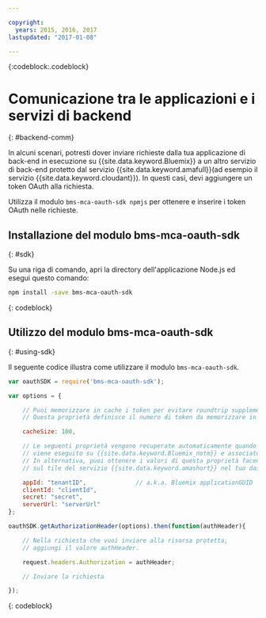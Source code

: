 ```yaml
---

copyright:
  years: 2015, 2016, 2017
lastupdated: "2017-01-08"

---
```


{:codeblock:.codeblock}

# Comunicazione tra le applicazioni e i servizi di backend
{: #backend-comm}

In alcuni scenari, potresti dover inviare richieste dalla tua applicazione di back-end in esecuzione su {{site.data.keyword.Bluemix}} a un altro servizio di back-end protetto dal servizio {{site.data.keyword.amafull}}(ad esempio il servizio {{site.data.keyword.cloudant}}). In questi casi, devi aggiungere un token OAuth alla richiesta.

Utilizza il modulo `bms-mca-oauth-sdk npmjs` per ottenere e inserire i token OAuth nelle richieste.

## Installazione del modulo bms-mca-oauth-sdk
{: #sdk}

Su una riga di comando, apri la directory dell'applicazione Node.js ed esegui questo comando:

```Bash
npm install -save bms-mca-oauth-sdk
```
{: codeblock}

## Utilizzo del modulo bms-mca-oauth-sdk
{: #using-sdk}

Il seguente codice illustra come utilizzare il modulo `bms-mca-oauth-sdk`.


``` JavaScript
var oauthSDK = require('bms-mca-oauth-sdk');

var options = {

	// Puoi memorizzare in cache i token per evitare roundtrip supplementari su ogni richiesta
	// Questa proprietà definisce il numero di token da memorizzare in cache

	cacheSize: 100,

	// Le seguenti proprietà vengono recuperate automaticamente quando il tuo Node.js
	// viene eseguito su {{site.data.keyword.Bluemix_notm}} e associato mediante bind a un'istanza del servizio {{site.data.keyword.amashort}}.
	// In alternativa, puoi ottenere i valori di questa proprietà facendo clic su Visualizza credenziali
	// sul tile del servizio {{site.data.keyword.amashort}} nel tuo dashboard dell'applicazione {{site.data.keyword.Bluemix_notm}}

	appId: "tenantID",				// a.k.a. Bluemix applicationGUID
	clientId: "clientId",			
	secret: "secret",
	serverUrl: "serverUrl"
};

oauthSDK.getAuthorizationHeader(options).then(function(authHeader){

	// Nella richiesta che vuoi inviare alla risorsa protetta,
	// aggiungi il valore authHeader.

	request.headers.Authorization = authHeader;

	// Inviare la richiesta

});

```
{: codeblock}

